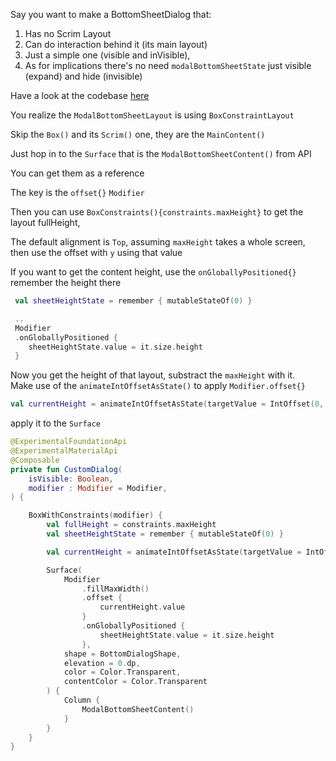 Say you want to make a BottomSheetDialog that:
1. Has no Scrim Layout  
2. Can do interaction behind it (its main layout)
3. Just a simple one (visible and inVisible), 
4. As for implications there's no need `modalBottomSheetState` just visible (expand) and hide (invisible)

Have a look at the codebase [here](https://cs.android.com/androidx/platform/frameworks/support/+/androidx-main:compose/material/material/src/commonMain/kotlin/androidx/compose/material/ModalBottomSheet.kt)  

You realize the `ModalBottomSheetLayout` is using `BoxConstraintLayout`  

Skip the `Box()` and its `Scrim()` one, they are the `MainContent()`

Just hop in to the `Surface` that is the `ModalBottomSheetContent()` from API  

You can get them as a reference  

The key is the `offset{}` `Modifier`  

Then you can use `BoxConstraints(){constraints.maxHeight}` to get the layout fullHeight,  

The default alignment is `Top`, assuming `maxHeight` takes a whole screen, then use the offset with `y` using that value  

If you want to get the content height, use the `onGloballyPositioned{}` remember the height there  


```kotlin
 val sheetHeightState = remember { mutableStateOf(0) }

 ..
 Modifier
 .onGloballyPositioned {
    sheetHeightState.value = it.size.height
 }
```
Now you get the height of that layout, substract the `maxHeight` with it.  
Make use of the `animateIntOffsetAsState()` to apply `Modifier.offset{}`

```kotlin
val currentHeight = animateIntOffsetAsState(targetValue = IntOffset(0, if(isVisible) maxHeight -  sheetHeightState.value  else maxHeight))
```

apply it to the `Surface`

```kotlin
@ExperimentalFoundationApi
@ExperimentalMaterialApi
@Composable
private fun CustomDialog(
    isVisible: Boolean,
    modifier : Modifier = Modifier,
) {

    BoxWithConstraints(modifier) {
        val fullHeight = constraints.maxHeight
        val sheetHeightState = remember { mutableStateOf(0) }

        val currentHeight = animateIntOffsetAsState(targetValue = IntOffset(0, if(isVisible) fullHeight -  sheetHeightState.value  else fullHeight))

        Surface(
            Modifier
                .fillMaxWidth()
                .offset {
                    currentHeight.value
                }
                .onGloballyPositioned {
                    sheetHeightState.value = it.size.height
                },
            shape = BottomDialogShape,
            elevation = 0.dp,
            color = Color.Transparent,
            contentColor = Color.Transparent
        ) {
            Column {
                ModalBottomSheetContent()
            }
        }
    }
}
```
